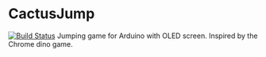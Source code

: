 # CactusJump
[![Build Status](https://travis-ci.org/Mindavi/CactusJump.svg?branch=master)](https://travis-ci.org/Mindavi/CactusJump)
Jumping game for Arduino with OLED screen. Inspired by the Chrome dino game.
